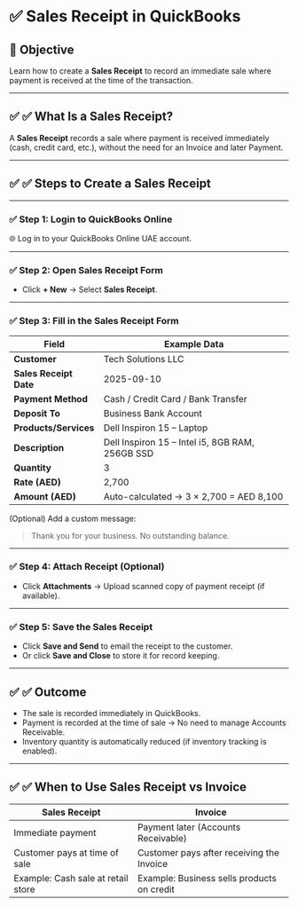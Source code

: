 # ✅ Sales Receipt in QuickBooks

## 🎯 **Objective**

Learn how to create a **Sales Receipt** to record an immediate sale where payment is received at the time of the transaction.

---

## ✅ ✅ What Is a Sales Receipt?

A **Sales Receipt** records a sale where payment is received immediately (cash, credit card, etc.), without the need for an Invoice and later Payment.

---

## ✅ ✅ Steps to Create a Sales Receipt

---

### ✅ Step 1: Login to QuickBooks Online

🌐 Log in to your QuickBooks Online UAE account.

---

### ✅ Step 2: Open Sales Receipt Form

- Click **+ New** → Select **Sales Receipt**.

---

### ✅ Step 3: Fill in the Sales Receipt Form

| Field                  | Example Data                                    |
| ---------------------- | ----------------------------------------------- |
| **Customer**           | Tech Solutions LLC                              |
| **Sales Receipt Date** | 2025-09-10                                      |
| **Payment Method**     | Cash / Credit Card / Bank Transfer              |
| **Deposit To**         | Business Bank Account                           |
| **Products/Services**  | Dell Inspiron 15 – Laptop                       |
| **Description**        | Dell Inspiron 15 – Intel i5, 8GB RAM, 256GB SSD |
| **Quantity**           | 3                                               |
| **Rate (AED)**         | 2,700                                           |
| **Amount (AED)**       | Auto-calculated → 3 × 2,700 = AED 8,100         |

(Optional) Add a custom message:

> Thank you for your business. No outstanding balance.

---

### ✅ Step 4: Attach Receipt (Optional)

- Click **Attachments** → Upload scanned copy of payment receipt (if available).

---

### ✅ Step 5: Save the Sales Receipt

- Click **Save and Send** to email the receipt to the customer.
- Or click **Save and Close** to store it for record keeping.

---

## ✅ ✅ Outcome

- The sale is recorded immediately in QuickBooks.
- Payment is recorded at the time of sale → No need to manage Accounts Receivable.
- Inventory quantity is automatically reduced (if inventory tracking is enabled).

---

## ✅ ✅ When to Use Sales Receipt vs Invoice

| Sales Receipt                      | Invoice                                    |
| ---------------------------------- | ------------------------------------------ |
| Immediate payment                  | Payment later (Accounts Receivable)        |
| Customer pays at time of sale      | Customer pays after receiving the Invoice  |
| Example: Cash sale at retail store | Example: Business sells products on credit |
